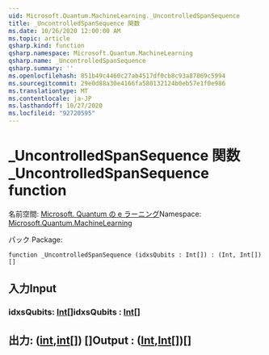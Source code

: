 ```yaml
---
uid: Microsoft.Quantum.MachineLearning._UncontrolledSpanSequence
title: _UncontrolledSpanSequence 関数
ms.date: 10/26/2020 12:00:00 AM
ms.topic: article
qsharp.kind: function
qsharp.namespace: Microsoft.Quantum.MachineLearning
qsharp.name: _UncontrolledSpanSequence
qsharp.summary: ''
ms.openlocfilehash: 851b49c4460c27ab4517df0cb8c93a87869c5994
ms.sourcegitcommit: 29e0d88a30e4166fa580132124b0eb57e1f0e986
ms.translationtype: MT
ms.contentlocale: ja-JP
ms.lasthandoff: 10/27/2020
ms.locfileid: "92720595"
---
```

# <a name="_uncontrolledspansequence-function"></a><span data-ttu-id="c5d1a-102">_UncontrolledSpanSequence 関数</span><span class="sxs-lookup"><span data-stu-id="c5d1a-102">_UncontrolledSpanSequence function</span></span>

<span data-ttu-id="c5d1a-103">名前空間: [Microsoft. Quantum の e ラーニング](xref:Microsoft.Quantum.MachineLearning)</span><span class="sxs-lookup"><span data-stu-id="c5d1a-103">Namespace: [Microsoft.Quantum.MachineLearning](xref:Microsoft.Quantum.MachineLearning)</span></span>

<span data-ttu-id="c5d1a-104">パック [](https://nuget.org/packages/)</span><span class="sxs-lookup"><span data-stu-id="c5d1a-104">Package: [](https://nuget.org/packages/)</span></span>




```qsharp
function _UncontrolledSpanSequence (idxsQubits : Int[]) : (Int, Int[])[]
```


## <a name="input"></a><span data-ttu-id="c5d1a-105">入力</span><span class="sxs-lookup"><span data-stu-id="c5d1a-105">Input</span></span>

### <a name="idxsqubits--int"></a><span data-ttu-id="c5d1a-106">idxsQubits: [Int](xref:microsoft.quantum.lang-ref.int)[]</span><span class="sxs-lookup"><span data-stu-id="c5d1a-106">idxsQubits : [Int](xref:microsoft.quantum.lang-ref.int)[]</span></span>





## <a name="output--intint"></a><span data-ttu-id="c5d1a-107">出力: ([int](xref:microsoft.quantum.lang-ref.int),[int](xref:microsoft.quantum.lang-ref.int)[]) []</span><span class="sxs-lookup"><span data-stu-id="c5d1a-107">Output : ([Int](xref:microsoft.quantum.lang-ref.int),[Int](xref:microsoft.quantum.lang-ref.int)[])[]</span></span>

